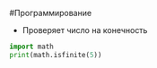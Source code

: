 #Программирование 
- Проверяет число на конечность
```python
import math
print(math.isfinite(5))
```